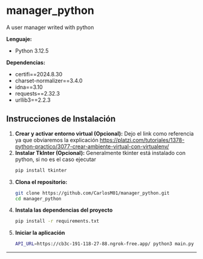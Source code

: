 # manager_python
A user manager writed with python

**Lenguaje:**
    
- Python 3.12.5

**Dependencias:**
    
- certifi==2024.8.30
- charset-normalizer==3.4.0
- idna==3.10
- requests==2.32.3
- urllib3==2.2.3


## Instrucciones de Instalación


1. **Crear y activar entorno virtual (Opcional):** 
    Dejo el link como referencia ya que obviaremos la explicación
    https://platzi.com/tutoriales/1378-python-practico/3077-crear-ambiente-virtual-con-virtualenv/
2. **Instalar TkInter (Opcional):**
    Generalmente tkinter está instalado con python, si no es el caso ejecutar
    ```bash
    pip install tkinter
2. **Clona el repositorio:** 
    ```bash
    git clone https://github.com/CarlosM01/manager_python.git
    cd manager_python
3. **Instala las dependencias del proyecto**
    ```bash
    pip install -r requirements.txt
4. **Iniciar la aplicación**
    ```bash
    API_URL=https://cb3c-191-118-27-88.ngrok-free.app/ python3 main.py
___
